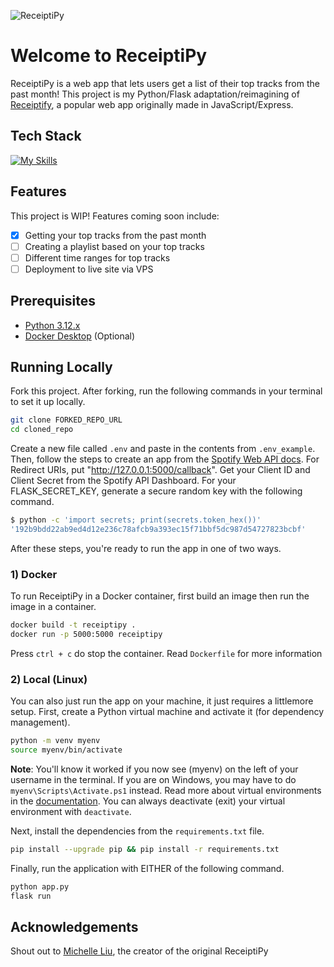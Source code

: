 ![ReceiptiPy](https://socialify.git.ci/aleguy02/ReceiptiPy/image?description=1&font=Jost&language=1&name=1&owner=1&pattern=Plus&stargazers=1&theme=Dark)

# Welcome to ReceiptiPy

ReceiptiPy is a web app that lets users get a list of their top tracks from the past month! This project is my Python/Flask adaptation/reimagining of [Receiptify](https://github.com/michellexliu/receiptify), a popular web app originally made in JavaScript/Express.

## Tech Stack

[![My Skills](https://skillicons.dev/icons?i=html,tailwind,flask,python,docker)](https://skillicons.dev)

## Features

This project is WIP! Features coming soon include:

- [x] Getting your top tracks from the past month
- [ ] Creating a playlist based on your top tracks
- [ ] Different time ranges for top tracks
- [ ] Deployment to live site via VPS

## Prerequisites

- [Python 3.12.x](https://www.python.org/downloads/)
- [Docker Desktop](https://www.docker.com/products/docker-desktop/) (Optional)

## Running Locally

Fork this project. After forking, run the following commands in your terminal to set it up locally.

```bash
git clone FORKED_REPO_URL
cd cloned_repo
```

Create a new file called `.env` and paste in the contents from `.env_example`. Then, follow the steps to create an app from the [Spotify Web API docs](https://developer.spotify.com/documentation/web-api). For Redirect URIs, put "http://127.0.0.1:5000/callback". Get your Client ID and Client Secret from the Spotify API Dashboard. For your FLASK_SECRET_KEY, generate a secure random key with the following command.

```bash
$ python -c 'import secrets; print(secrets.token_hex())'
'192b9bdd22ab9ed4d12e236c78afcb9a393ec15f71bbf5dc987d54727823bcbf'
```

After these steps, you're ready to run the app in one of two ways.

### 1) Docker

To run ReceiptiPy in a Docker container, first build an image then run the image in a container.

```bash
docker build -t receiptipy .
docker run -p 5000:5000 receiptipy
```

Press `ctrl + c` do stop the container. Read `Dockerfile` for more information

### 2) Local (Linux)

You can also just run the app on your machine, it just requires a littlemore setup. First, create a Python virtual machine and activate it (for dependency management).

```bash
python -m venv myenv
source myenv/bin/activate
```

**Note**: You'll know it worked if you now see (myenv) on the left of your username in the terminal. If you are on Windows, you may have to do `myenv\Scripts\Activate.ps1` instead. Read more about virtual environments in the [documentation](https://docs.python.org/3/library/venv.html). You can always deactivate (exit) your virtual environment with `deactivate`.

Next, install the dependencies from the `requirements.txt` file.

```bash
pip install --upgrade pip && pip install -r requirements.txt
```

Finally, run the application with EITHER of the following command.

```bash
python app.py
flask run
```

## Acknowledgements

Shout out to [Michelle Liu](https://github.com/michellexliu), the creator of the original ReceiptiPy
